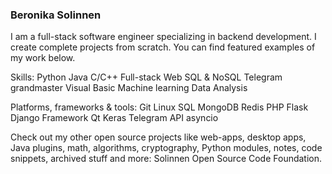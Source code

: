 ### Beronika Solinnen

I am a full-stack software engineer specializing in backend development. I create complete projects from scratch. You can find featured examples of my work below.

Skills: Python Java C/C++ Full-stack Web SQL & NoSQL Telegram grandmaster Visual Basic Machine learning Data Analysis

Platforms, frameworks & tools: Git Linux SQL MongoDB Redis PHP Flask Django Framework Qt Keras Telegram API asyncio

Check out my other open source projects like web-apps, desktop apps, Java plugins, math, algorithms, cryptography, Python modules, notes, code snippets, archived stuff and more: Solinnen Open Source Code Foundation.
